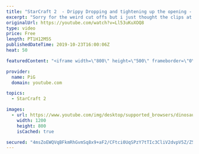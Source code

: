 ```yaml
---
title: "StarCraft 2  - Drippy Dropping and tightening up the opening - Coaching TvP and TvT Gold 2!"
excerpt: "Sorry for the weird cut offs but i just thought the clips at the start and end were too funny to leave out.    And yes, that is TripleHelix nuking his teammate fluxior (by accident bc neither of them was looking lol).    Like the content? Then consider to leave a thumbs up and subscribe! ;) If you wish"
originalUrl: https://youtube.com/watch?v=Ll53uKuXOQ8
type: video
price: Free
length: PT1H12M5S
publishedDateTime: 2019-10-23T16:00:06Z
heat: 50

featuredContent: "<iframe width=\"800\" height=\"500\" frameborder=\"0\" src=\"https://www.youtube.com/embed/Ll53uKuXOQ8\" allow=\"accelerometer; autoplay; encrypted-media; gyroscope; picture-in-picture\" allowfullscreen></iframe>"

provider:
  name: PiG
  domain: youtube.com

topics:
  - StarCraft 2

images:
  - url: https://www.youtube.com/img/desktop/supported_browsers/dinosaur.png
    width: 1200
    height: 800
    isCached: true

secured: "4msZoEWQVqBFkmRhGvmSq8x9+aF2/CFtci0UqSPzY7tTIc3CliV2dvpV5Z/Z5W+sG7RPKj5Oxm//XMv/YhiGnviF6s7wd3ZkALWOyTuTC0f1+VbjNU3QtSHMKgxqROf0zIu/OHEjo8t0rywaMaYC4CXseylRpULl/P1JOCLcENL3GjG/2klmcA2vR1ccJ4XSSDbB2m7fwPaZknCq4yjv5ZUWLm5R5Zi5zA7hmKSHozD+zKixobf4vBPhgBha72cCIMepTMgdKolNVVR8vDwjJCmhDfnJqaGCZekA48nlYd+Tg+F4r/ngLgcbXgb7+1ArSJ0+K2vEOgsZrfJmPyQpElkEmg2oSpBQ+nF3s2Wf1u5fHL60IQnbPfVsslgW+rTvVSFZk1+mi6WBFxkwGCkPnUv7qb+K2gRa8Uc2E/sVQwc=;aJp10jocd6I3YtpgJrviPw=="
---
```


